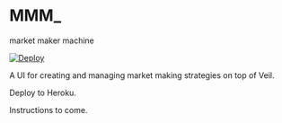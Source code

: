 # MMM_
market maker machine

[![Deploy](https://www.herokucdn.com/deploy/button.svg)](https://heroku.com/deploy?template=https://github.com/mcgingras/Deploy_MMM/tree/master)

A UI for creating and managing market making strategies on top of Veil.

Deploy to Heroku.

Instructions to come.
